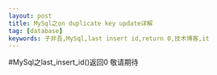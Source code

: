 ```yaml
---
layout: post
title: MySql之on duplicate key update详解
tag: [database]
keywords: 子非吾,MySql,last insert id,return 0,技术博客,it
---
```

#MySql之last_insert_id()返回0
敬请期待
